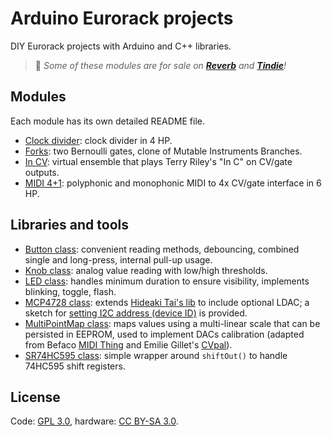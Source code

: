 Arduino Eurorack projects
=========================

DIY Eurorack projects with Arduino and C++ libraries.

> 🛒 *Some of these modules are for sale on **[Reverb](https://reverb.com/shop/joeseggiola)** and **[Tindie](https://www.tindie.com/stores/joeseggiola/)**!*

Modules
-------

Each module has its own detailed README file.

- [Clock divider](clock-divider/): clock divider in 4 HP.
- [Forks](forks/): two Bernoulli gates, clone of Mutable Instruments Branches.
- [In CV](in-cv/): virtual ensemble that plays Terry Riley's "In C" on CV/gate outputs.
- [MIDI 4+1](midi4plus1/): polyphonic and monophonic MIDI to 4x CV/gate interface in 6 HP.

Libraries and tools
-------------------

- [Button class](lib/Button.cpp): convenient reading methods, debouncing, combined single and long-press, internal pull-up usage.
- [Knob class](lib/Knob.cpp): analog value reading with low/high thresholds.
- [LED class](lib/Led.cpp): handles minimum duration to ensure visibility, implements blinking, toggle, flash.
- [MCP4728 class](lib/MCP4728.cpp): extends [Hideaki Tai's lib](https://github.com/hideakitai/MCP4728) to include optional LDAC; a sketch for [setting I2C address (device ID)](tools/mcp4728_addr) is provided.
- [MultiPointMap class](lib/MultiPointMap.cpp): maps values using a multi-linear scale that can be persisted in EEPROM, used to implement DACs calibration (adapted from Befaco [MIDI Thing](https://github.com/Befaco/midithing) and Emilie Gillet's [CVpal](https://github.com/pichenettes/cvpal)).
- [SR74HC595 class](lib/SR74HC595.cpp): simple wrapper around `shiftOut()` to handle 74HC595 shift registers.

License
-------

Code: [GPL 3.0](LICENSE), hardware: [CC BY-SA 3.0](https://creativecommons.org/licenses/by-sa/3.0/).
